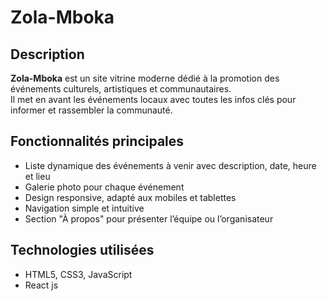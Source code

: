 # Zola-Mboka

## Description  

**Zola-Mboka** est un site vitrine moderne dédié à la promotion des événements culturels, artistiques et communautaires.  
Il met en avant les événements locaux avec toutes les infos clés pour informer et rassembler la communauté.

## Fonctionnalités principales  

- Liste dynamique des événements à venir avec description, date, heure et lieu  
- Galerie photo pour chaque événement  
- Design responsive, adapté aux mobiles et tablettes  
- Navigation simple et intuitive  
- Section "À propos" pour présenter l’équipe ou l’organisateur

## Technologies utilisées  

- HTML5, CSS3, JavaScript  
- React js